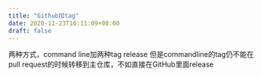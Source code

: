 ```yaml
---
title: "Github加tag"
date: 2020-11-23T16:11:09+08:00
draft: false
---
```


两种方式，command line加两种tag
release
但是commandline的tag仍不能在pull request的时候转移到主仓库，不如直接在GitHub里面release